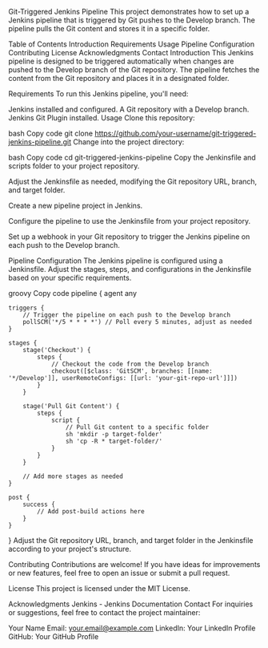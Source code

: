 Git-Triggered Jenkins Pipeline
This project demonstrates how to set up a Jenkins pipeline that is triggered by Git pushes to the Develop branch. The pipeline pulls the Git content and stores it in a specific folder.

Table of Contents
Introduction
Requirements
Usage
Pipeline Configuration
Contributing
License
Acknowledgments
Contact
Introduction
This Jenkins pipeline is designed to be triggered automatically when changes are pushed to the Develop branch of the Git repository. The pipeline fetches the content from the Git repository and places it in a designated folder.

Requirements
To run this Jenkins pipeline, you'll need:

Jenkins installed and configured.
A Git repository with a Develop branch.
Jenkins Git Plugin installed.
Usage
Clone this repository:

bash
Copy code
git clone https://github.com/your-username/git-triggered-jenkins-pipeline.git
Change into the project directory:

bash
Copy code
cd git-triggered-jenkins-pipeline
Copy the Jenkinsfile and scripts folder to your project repository.

Adjust the Jenkinsfile as needed, modifying the Git repository URL, branch, and target folder.

Create a new pipeline project in Jenkins.

Configure the pipeline to use the Jenkinsfile from your project repository.

Set up a webhook in your Git repository to trigger the Jenkins pipeline on each push to the Develop branch.

Pipeline Configuration
The Jenkins pipeline is configured using a Jenkinsfile. Adjust the stages, steps, and configurations in the Jenkinsfile based on your specific requirements.

groovy
Copy code
pipeline {
    agent any

    triggers {
        // Trigger the pipeline on each push to the Develop branch
        pollSCM('*/5 * * * *') // Poll every 5 minutes, adjust as needed
    }

    stages {
        stage('Checkout') {
            steps {
                // Checkout the code from the Develop branch
                checkout([$class: 'GitSCM', branches: [[name: '*/Develop']], userRemoteConfigs: [[url: 'your-git-repo-url']]])
            }
        }

        stage('Pull Git Content') {
            steps {
                script {
                    // Pull Git content to a specific folder
                    sh 'mkdir -p target-folder'
                    sh 'cp -R * target-folder/'
                }
            }
        }

        // Add more stages as needed
    }

    post {
        success {
            // Add post-build actions here
        }
    }
}
Adjust the Git repository URL, branch, and target folder in the Jenkinsfile according to your project's structure.

Contributing
Contributions are welcome! If you have ideas for improvements or new features, feel free to open an issue or submit a pull request.

License
This project is licensed under the MIT License.

Acknowledgments
Jenkins - Jenkins Documentation
Contact
For inquiries or suggestions, feel free to contact the project maintainer:

Your Name
Email: your.email@example.com
LinkedIn: Your LinkedIn Profile
GitHub: Your GitHub Profile
